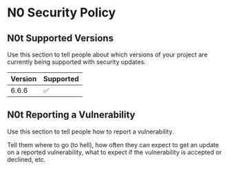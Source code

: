 # N0 Security Policy

## N0t Supported Versions

Use this section to tell people about which versions of your project are currently being supported with security updates.

| Version | Supported          |
| ------- | ------------------ |
| 6.6.6   | :white_check_mark: |

## N0t Reporting a Vulnerability

Use this section to tell people how to report a vulnerability.

Tell them where to go (to hell), how often they can expect to get an update on a reported vulnerability, what to expect if the vulnerability is accepted or declined, etc.
